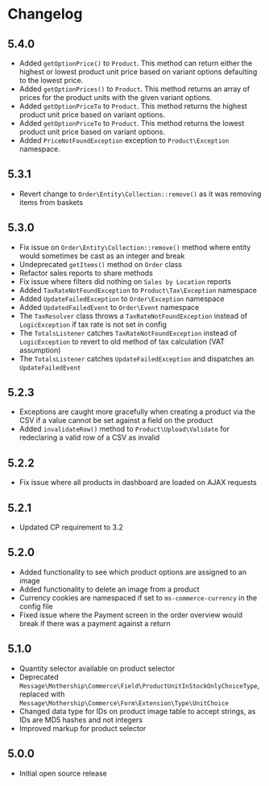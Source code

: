 # Changelog

## 5.4.0

- Added `getOptionPrice()` to `Product`. This method can return either the highest or lowest product unit price based on variant options defaulting to the lowest price.
- Added `getOptionPrices()` to `Product`. This method returns an array of prices for the product units with the given variant options.
- Added `getOptionPriceTo` to `Product`. This method returns the highest product unit price based on variant options.
- Added `getOptionPriceTo` to `Product`. This method returns the lowest product unit price based on variant options.
- Added `PriceNotFoundException` exception to `Product\Exception` namespace. 

## 5.3.1

- Revert change to `Order\Entity\Collection::remove()` as it was removing items from baskets

## 5.3.0

- Fix issue on `Order\Entity\Collection::remove()` method where entity would sometimes be cast as an integer and break
- Undeprecated `getItems()` method on `Order` class
- Refactor sales reports to share methods
- Fix issue where filters did nothing on `Sales by Location` reports
- Added `TaxRateNotFoundException` to `Product\Tax\Exception` namespace
- Added `UpdateFailedException` to `Order\Exception` namespace
- Added `UpdatedFailedEvent` to `Order\Event` namespace
- The `TaxResolver` class throws a `TaxRateNotFoundException` instead of `LogicException` if tax rate is not set in config
- The `TotalsListener` catches `TaxRateNotFoundException` instead of `LogicException` to revert to old method of tax calculation (VAT assumption)
- The `TotalsListener` catches `UpdateFailedException` and dispatches an `UpdateFailedEvent`

## 5.2.3

- Exceptions are caught more gracefully when creating a product via the CSV if a value cannot be set against a field on the product
- Added `invalidateRow()` method to `Product\Upload\Validate` for redeclaring a valid row of a CSV as invalid

## 5.2.2

- Fix issue where all products in dashboard are loaded on AJAX requests

## 5.2.1

- Updated CP requirement to 3.2

## 5.2.0

- Added functionality to see which product options are assigned to an image
- Added functionality to delete an image from a product
- Currency cookies are namespaced if set to `ms-commerce-currency` in the config file
- Fixed issue where the Payment screen in the order overview would break if there was a payment against a return

## 5.1.0

- Quantity selector available on product selector
- Deprecated `Message\Mothership\Commerce\Field\ProductUnitInStockOnlyChoiceType`, replaced with `Message\Mothership\Commerce\Form\Extension\Type\UnitChoice`
- Changed data type for IDs on product image table to accept strings, as IDs are MD5 hashes and not integers
- Improved markup for product selector

## 5.0.0

- Initial open source release